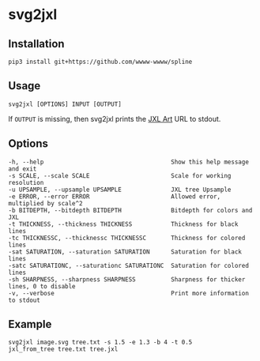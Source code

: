 # svg2jxl

## Installation

```
pip3 install git+https://github.com/wwww-wwww/spline
```


## Usage

```
svg2jxl [OPTIONS] INPUT [OUTPUT]
```

If `OUTPUT` is missing, then svg2jxl prints the [JXL Art](https://jxl-art.surma.technology) URL to stdout.

## Options

```
-h, --help                                    Show this help message and exit
-s SCALE, --scale SCALE                       Scale for working resolution
-u UPSAMPLE, --upsample UPSAMPLE              JXL tree Upsample
-e ERROR, --error ERROR                       Allowed error, multiplied by scale^2
-b BITDEPTH, --bitdepth BITDEPTH              Bitdepth for colors and JXL
-t THICKNESS, --thickness THICKNESS           Thickness for black lines
-tc THICKNESSC, --thicknessc THICKNESSC       Thickness for colored lines
-sat SATURATION, --saturation SATURATION      Saturation for black lines
-satc SATURATIONC, --saturationc SATURATIONC  Saturation for colored lines
-sh SHARPNESS, --sharpness SHARPNESS          Sharpness for thicker lines, 0 to disable
-v, --verbose                                 Print more information to stdout
```

## Example
```
svg2jxl image.svg tree.txt -s 1.5 -e 1.3 -b 4 -t 0.5
jxl_from_tree tree.txt tree.jxl
```
